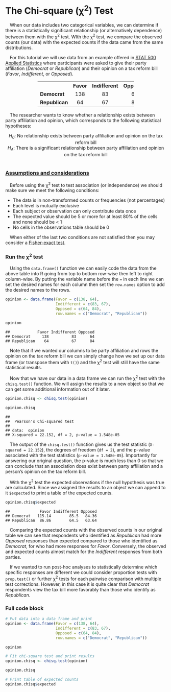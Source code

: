 
# The Chi-square (χ<sup>2</sup>) Test

 When our data includes two categorical variables, we can determine if
there is a statistically significant relationship (or alternatively
dependence) between them with the χ<sup>2</sup> test. WIth the
χ<sup>2</sup> test, we compare the observed counts (our data) with the
expected counts if the data came from the same distributions.

 For this tutorial we will use data from an example offered in [STAT 500
Applied Statistics](https://online.stat.psu.edu/stat500/lesson/8) where
participants were asked to give their party affiliation (*Democrat* or
*Republican*) and their opinion on a tax reform bill (*Favor*,
*Indifferent*, or *Opposed*).

<div align="center">

<table style="width:60%">
<tbody>
<tr>
<td>
</td>
<td>
<b>Favor</b>
</td>
<td>
<b>Indifferent</b>
</td>
<td>
<b>Opposed</b>
</td>
</tr>
<tr>
<td>
<b>Democrat</b>
</td>
<td>
<center>
138
</center>
</td>
<td>
<center>
83
</center>
</td>
<td>
<center>
64
</center>
</td>
</tr>
<tr>
<td>
<b>Republican</b>
</td>
<td>
<center>
64
</center>
</td>
<td>
<center>
67
</center>
</td>
<td>
<center>
84
</center>
</td>
</tr>
</tbody>
</table>

</div>

 The researcher wants to know whether a relationship exists between
party affiliation and opinion, which corresponds to the following
statistical hypotheses:

<center>
<i>H<sub>0</sub></i>: No relationship exists between party affiliation
and opinion on the tax reform bill
</center>
<center>
<i>H<sub>A</sub></i>: There is a significant relationship between party
affiliation and opinion on the tax reform bill
</center>

<br>

### [Assumptions and considerations](https://www.ncbi.nlm.nih.gov/pmc/articles/PMC3900058/)

 Before using the χ<sup>2</sup> test to test association (or
independence) we should make sure we meet the following conditions:

-   The data is in non-transformed counts or frequencies (not
    percentages)
-   Each level is mutually exclusive
-   Each subject or observation can only contribute data once
-   The expected value should be 5 or more for at least 80% of the cells
    and none should be &lt; 1
-   No cells in the observations table should be 0

 When either of the last two conditions are not satisfied then you may
consider a [Fisher-exact
test](https://tylerbg.github.io/DLC_stat_resources/docs/R/Fisher-exact-test).

### Run the χ<sup>2</sup> test

 Using the `data.frame()` function we can easily code the data from the
above table into R going from top to bottom row-wise then left to right
column-wise. By putting the variable name before the `=` in each line we
can set the desired names for each column then set the `row.names`
option to add the desired names to the rows.

``` r
opinion <- data.frame(Favor = c(138, 64),
                      Indifferent = c(83, 67),
                      Opposed = c(64, 84),
                      row.names = c("Democrat", "Republican"))

opinion
```

    ##            Favor Indifferent Opposed
    ## Democrat     138          83      64
    ## Republican    64          67      84

 Note that if we wanted our columns to be party affiliation and rows the
opinion on the tax reform bill we can simply change how we set up our
data frame (or transpose them with `t()`) and the χ<sup>2</sup> test
will still have the same statistical results.

 Now that we have our data in a data frame we can run the χ<sup>2</sup>
test with the `chisq.test()` function. We will assign the results to a
new object so that we can get some additional information out of it
later.

``` r
opinion.chisq <- chisq.test(opinion)

opinion.chisq
```

    ## 
    ##  Pearson's Chi-squared test
    ## 
    ## data:  opinion
    ## X-squared = 22.152, df = 2, p-value = 1.548e-05

 The output of the `chisq.test()` function gives us the test statistic
(`X-squared = 22.152`), the degrees of freedom (`df = 2`), and the
p-value associated with the test statistics (`p-value = 1.548e-05`).
Importantly for answering our original question, the p-value is much
less than 0 so that we can conclude that an association does exist
between party affiliation and a person’s opinion on the tax reform bill.

 With the χ<sup>2</sup> test the expected observations if the null
hypothesis was true are calculated. Since we assigned the results to an
object we can append to it `$expected` to print a table of the expected
counts.

``` r
opinion.chisq$expected
```

    ##             Favor Indifferent Opposed
    ## Democrat   115.14        85.5   84.36
    ## Republican  86.86        64.5   63.64

 Comparing the expected counts with the observed counts in our original
table we can see that respondents who identified as *Republican* had
more *Opposed* responses than expected compared to those who identified
as *Democrat*, for who had more responses for *Favor*. Conversely, the
observed and expected counts almost match for the *Indifferent*
responses from both parties.

 If we wanted to run post-hoc analyses to statistically determine which
specific responses are different we could consider proportion tests with
`prop.test()` or further χ<sup>2</sup> tests for each pairwise
comparison with multiple test corrections. However, in this case it is
quite clear that *Democrat* respondents view the tax bill more favorably
than those who identify as *Republican*.

### Full code block

``` r
# Put data into a data frame and print
opinion <- data.frame(Favor = c(138, 64),
                      Indifferent = c(83, 67),
                      Opposed = c(64, 84),
                      row.names = c("Democrat", "Republican"))

opinion

# Fit chi-square test and print results
opinion.chisq <- chisq.test(opinion)

opinion.chisq

# Print table of expected counts
opinion.chisq$expected
```
